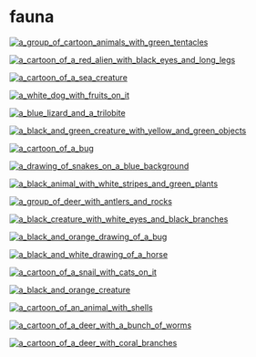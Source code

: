 # fauna

<a href="a_group_of_cartoon_animals_with_green_tentacles.png"><img alt="a_group_of_cartoon_animals_with_green_tentacles" src="a_group_of_cartoon_animals_with_green_tentacles.png"></a>

<a href="a_cartoon_of_a_red_alien_with_black_eyes_and_long_legs.png"><img alt="a_cartoon_of_a_red_alien_with_black_eyes_and_long_legs" src="a_cartoon_of_a_red_alien_with_black_eyes_and_long_legs.png"></a>

<a href="a_cartoon_of_a_sea_creature.png"><img alt="a_cartoon_of_a_sea_creature" src="a_cartoon_of_a_sea_creature.png"></a>

<a href="a_white_dog_with_fruits_on_it.png"><img alt="a_white_dog_with_fruits_on_it" src="a_white_dog_with_fruits_on_it.png"></a>

<a href="a_blue_lizard_and_a_trilobite.png"><img alt="a_blue_lizard_and_a_trilobite" src="a_blue_lizard_and_a_trilobite.png"></a>

<a href="a_black_and_green_creature_with_yellow_and_green_objects.png"><img alt="a_black_and_green_creature_with_yellow_and_green_objects" src="a_black_and_green_creature_with_yellow_and_green_objects.png"></a>

<a href="a_cartoon_of_a_bug.png"><img alt="a_cartoon_of_a_bug" src="a_cartoon_of_a_bug.png"></a>

<a href="a_drawing_of_snakes_on_a_blue_background.png"><img alt="a_drawing_of_snakes_on_a_blue_background" src="a_drawing_of_snakes_on_a_blue_background.png"></a>

<a href="a_black_animal_with_white_stripes_and_green_plants.png"><img alt="a_black_animal_with_white_stripes_and_green_plants" src="a_black_animal_with_white_stripes_and_green_plants.png"></a>

<a href="a_group_of_deer_with_antlers_and_rocks.png"><img alt="a_group_of_deer_with_antlers_and_rocks" src="a_group_of_deer_with_antlers_and_rocks.png"></a>

<a href="a_black_creature_with_white_eyes_and_black_branches.png"><img alt="a_black_creature_with_white_eyes_and_black_branches" src="a_black_creature_with_white_eyes_and_black_branches.png"></a>

<a href="a_black_and_orange_drawing_of_a_bug.png"><img alt="a_black_and_orange_drawing_of_a_bug" src="a_black_and_orange_drawing_of_a_bug.png"></a>

<a href="a_black_and_white_drawing_of_a_horse.png"><img alt="a_black_and_white_drawing_of_a_horse" src="a_black_and_white_drawing_of_a_horse.png"></a>

<a href="a_cartoon_of_a_snail_with_cats_on_it.png"><img alt="a_cartoon_of_a_snail_with_cats_on_it" src="a_cartoon_of_a_snail_with_cats_on_it.png"></a>

<a href="a_black_and_orange_creature.png"><img alt="a_black_and_orange_creature" src="a_black_and_orange_creature.png"></a>

<a href="a_cartoon_of_an_animal_with_shells.png"><img alt="a_cartoon_of_an_animal_with_shells" src="a_cartoon_of_an_animal_with_shells.png"></a>

<a href="a_cartoon_of_a_deer_with_a_bunch_of_worms.png"><img alt="a_cartoon_of_a_deer_with_a_bunch_of_worms" src="a_cartoon_of_a_deer_with_a_bunch_of_worms.png"></a>

<a href="a_cartoon_of_a_deer_with_coral_branches.png"><img alt="a_cartoon_of_a_deer_with_coral_branches" src="a_cartoon_of_a_deer_with_coral_branches.png"></a>

